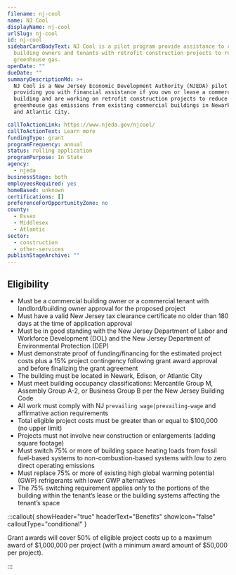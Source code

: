 ```yaml
---
filename: nj-cool
name: NJ Cool
displayName: nj-cool
urlSlug: nj-cool
id: nj-cool
sidebarCardBodyText: NJ Cool is a pilot program provide assistance to commercial
  building owners and tenants with retrofit construction projects to reduce
  greenhouse gas.
openDate: ""
dueDate: ""
summaryDescriptionMd: >+
  NJ Cool is a New Jersey Economic Development Authority (NJEDA) pilot program
  providing you with financial assistance if you own or lease a commercial
  building and are working on retrofit construction projects to reduce operating
  greenhouse gas emissions from existing commercial buildings in Newark, Edison,
  and Atlantic City.

callToActionLink: https://www.njeda.gov/njcool/
callToActionText: Learn more
fundingType: grant
programFrequency: annual
status: rolling application
programPurpose: In State
agency:
  - njeda
businessStage: both
employeesRequired: yes
homeBased: unknown
certifications: []
preferenceForOpportunityZone: no
county:
  - Essex
  - Middlesex
  - Atlantic
sector:
  - construction
  - other-services
publishStageArchive: ""
---
```


## Eligibility

- Must be a commercial building owner or a commercial tenant with landlord/building owner approval for the proposed project
- Must have a valid New Jersey tax clearance certificate no older than 180 days at the time of application approval
- Must be in good standing with the New Jersey Department of Labor and Workforce Development (DOL) and the New Jersey Department of Environmental Protection (DEP)
- Must demonstrate proof of funding/financing for the estimated project costs plus a 15% project contingency following grant award approval and before finalizing the grant agreement
- The building must be located in Newark, Edison, or Atlantic City
- Must meet building occupancy classifications: Mercantile Group M, Assembly Group A-2, or Business Group B per the New Jersey Building Code
- All work must comply with NJ `prevailing wage|prevailing-wage` and affirmative action requirements
- Total eligible project costs must be greater than or equal to $100,000 (no upper limit)
- Projects must not involve new construction or enlargements (adding square footage)
- Must switch 75% or more of building space heating loads from fossil fuel-based systems to non-combustion-based systems with low to zero direct operating emissions
- Must replace 75% or more of existing high global warming potential (GWP) refrigerants with lower GWP alternatives
- The 75% switching requirement applies only to the portions of the building within the tenant’s lease or the building systems affecting the tenant’s space

:::callout{ showHeader="true" headerText="Benefits" showIcon="false" calloutType="conditional" }

Grant awards will cover 50% of eligible project costs up to a maximum award of $1,000,000 per project (with a minimum award amount of $50,000 per project).

:::
